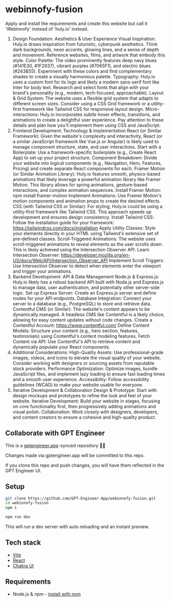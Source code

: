 # webinnofy-fusion

Apply and install the requirements and create this website but call it 'Webinnofy' instead of 'huly.io' instead.
1. Design Foundation: Aesthetics & User Experience
Visual Inspiration: Huly.io draws inspiration from futuristic, cyberpunk aesthetics. Think dark backgrounds, neon accents, glowing lines, and a sense of depth and movement. Reference websites, films, and artwork that embody this style.
Color Palette: The video prominently features deep navy blues (#141E30, #1F2937), vibrant purples (#7065F1), and electric blues (#243B55). Experiment with these colors and find complementary shades to create a visually harmonious palette.
Typography: Huly.io uses a custom font for its logo and likely a modern sans-serif font like Inter for body text. Research and select fonts that align with your brand's personality (e.g., modern, tech-focused, approachable).
Layout & Grid System: The website uses a flexible grid system that adapts to different screen sizes. Consider using a CSS Grid framework or a utility-first framework like Tailwind CSS for responsive layout design.
Micro-interactions: Huly.io incorporates subtle hover effects, transitions, and animations to create a delightful user experience. Pay attention to these details and plan how you'll implement them using CSS and JavaScript.
2. Frontend Development: Technology & Implementation
React (or Similar Framework): Given the website's complexity and interactivity, React (or a similar JavaScript framework like Vue.js or Angular) is likely used to manage component structure, state, and user interactions.
Start with a Boilerplate: Use a framework-specific boilerplate (e.g., Create React App) to set up your project structure.
Component Breakdown: Divide your website into logical components (e.g., Navigation, Hero, Features, Pricing) and create separate React components for each.
Framer Motion (or Similar Animation Library): Huly.io features smooth, physics-based animations that likely leverage a powerful animation library like Framer Motion. This library allows for spring animations, gesture-based interactions, and complex animation sequences.
Install Framer Motion: npm install framer-motion
Implement Animations: Use Framer Motion's motion components and animation props to create the desired effects.
CSS (with Tailwind CSS or Similar): For styling, Huly.io could be using a utility-first framework like Tailwind CSS. This approach speeds up development and ensures design consistency.
Install Tailwind CSS: Follow the installation guide for your framework: https://tailwindcss.com/docs/installation
Apply Utility Classes: Style your elements directly in your HTML using Tailwind's extensive set of pre-defined classes.
Scroll-Triggered Animations: The website uses scroll-triggered animations to reveal elements as the user scrolls down. This is likely achieved using the Intersection Observer API.
Learn Intersection Observer: https://developer.mozilla.org/en-US/docs/Web/API/Intersection_Observer_API
Implement Scroll Triggers: Use Intersection Observer to detect when elements enter the viewport and trigger your animations.
3. Backend Development: API & Data Management
Node.js & Express.js: Huly.io likely has a robust backend API built with Node.js and Express.js to manage data, user authentication, and potentially other server-side logic.
Set up Express Server: Create an Express.js server and define routes for your API endpoints.
Database Integration: Connect your server to a database (e.g., PostgreSQL) to store and retrieve data.
Contentful CMS (or Similar): The website's content appears to be dynamically managed. A headless CMS like Contentful is a likely choice, allowing for easy content updates without code changes.
Create a Contentful Account: https://www.contentful.com/
Define Content Models: Structure your content (e.g., hero section, features, testimonials) using Contentful's content modeling features.
Fetch Content via API: Use Contentful's API to retrieve content and dynamically populate your React components.
4. Additional Considerations:
High-Quality Assets: Use professional-grade images, videos, and icons to elevate the visual quality of your website. Consider working with designers or sourcing assets from reputable stock providers.
Performance Optimization: Optimize images, bundle JavaScript files, and implement lazy loading to ensure fast loading times and a smooth user experience.
Accessibility: Follow accessibility guidelines (WCAG) to make your website usable for everyone.
5. Iterative Development & Collaboration
Design & Prototype: Start with design mockups and prototypes to refine the look and feel of your website.
Iterative Development: Build your website in stages, focusing on core functionality first, then progressively adding animations and visual polish.
Collaboration: Work closely with designers, developers, and content creators to ensure a cohesive and high-quality product.

## Collaborate with GPT Engineer

This is a [gptengineer.app](https://gptengineer.app)-synced repository 🌟🤖

Changes made via gptengineer.app will be committed to this repo.

If you clone this repo and push changes, you will have them reflected in the GPT Engineer UI.

## Setup

```sh
git clone https://github.com/GPT-Engineer-App/webinnofy-fusion.git
cd webinnofy-fusion
npm i
```

```sh
npm run dev
```

This will run a dev server with auto reloading and an instant preview.

## Tech stack

- [Vite](https://vitejs.dev/)
- [React](https://react.dev/)
- [Chakra UI](https://chakra-ui.com/)

## Requirements

- Node.js & npm - [install with nvm](https://github.com/nvm-sh/nvm#installing-and-updating)
